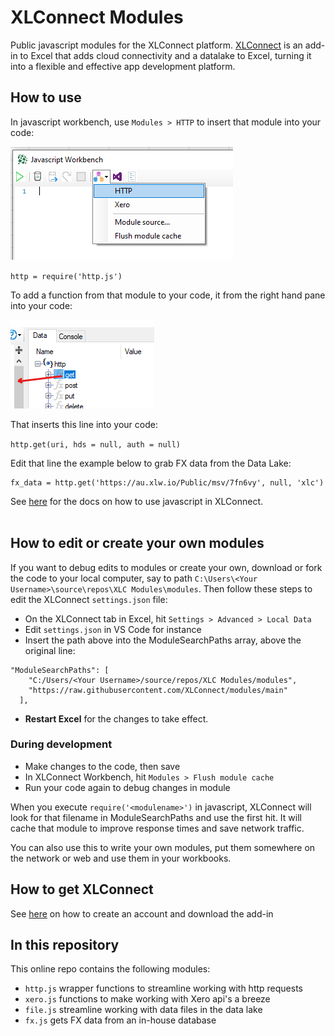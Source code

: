 # XLConnect Modules
Public javascript modules for the XLConnect platform. 
[XLConnect](https://www.xlconnect.net) is an add-in to Excel that adds cloud connectivity and a datalake to Excel, turning it into a flexible and effective app development platform. 

## How to use 
In javascript workbench, use `Modules > HTTP` to insert that module into your code: 

![](InsertModule.png)

`http = require('http.js')`

To add a function from that module to your code, it from the right hand pane into your code: 

![](DragModulesFunction.png)

That inserts this line into your code:

`http.get(uri, hds = null, auth = null)`

Edit that line the example below to grab FX data from the Data Lake:

```
fx_data = http.get('https://au.xlw.io/Public/msv/7fn6vy', null, 'xlc')
```

See [here](http://docs.xlconnect.net/javascript/) for the docs on how to use javascript in XLConnect. 
<br/>
<br/>

## How to edit or  create your own modules
If you want to debug edits to modules or create your own, download or fork the code to your local computer, say to path `C:\Users\<Your Username>\source\repos\XLC Modules\modules`. 
Then follow these steps to edit the XLConnect `settings.json` file:

* On the XLConnect tab in Excel, hit `Settings > Advanced > Local Data`
* Edit `settings.json` in VS Code for instance
* Insert the path above into the ModuleSearchPaths array, above the original line:
```
"ModuleSearchPaths": [
    "C:/Users/<Your Username>/source/repos/XLC Modules/modules",
    "https://raw.githubusercontent.com/XLConnect/modules/main"
  ],
```

* **Restart Excel** for the changes to take effect. 

### During development
* Make changes to the code, then save 
* In XLConnect Workbench, hit `Modules > Flush module cache`
* Run your code again to debug changes in module

When you execute `require('<modulename>')` in javascript, XLConnect will look for that filename in ModuleSearchPaths and use the first hit. It will cache that module to improve response times and save network traffic.

You can also use this to write your own modules, put them somewhere on the network or web and use them in your workbooks. 


## How to get XLConnect 
See [here](http://docs.xlconnect.net/) on how to create an account and download the add-in 

## In this repository
This online repo contains the following modules:
* `http.js` wrapper functions to streamline working with http requests 
* `xero.js` functions to make working with Xero api's a breeze
* `file.js` streamline working with data files in the data lake 
* `fx.js` gets FX data from an in-house database
